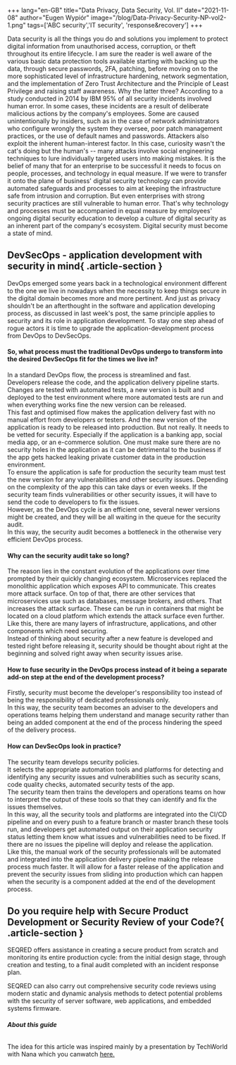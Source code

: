 +++
lang="en-GB"
title="Data Privacy, Data Security, Vol. II"
date="2021-11-08"
author="Eugen Wypiór"
image="/blog/Data-Privacy-Security-NP-vol2-1.png"
tags=['ABC security','IT security', 'response&recovery']
+++

Data security is all the things you do and solutions you implement to
protect digital information from unauthorised access, corruption, or
theft throughout its entire lifecycle. I am sure the reader is well
aware of the various basic data protection tools available starting with
backing up the data, through secure passwords, 2FA, patching, before
moving on to the more sophisticated level of infrastructure hardening,
network segmentation, and the implementation of Zero Trust Architecture
and the Principle of Least Privilege and raising staff awareness. Why
the latter three? According to a study conducted in 2014 by IBM 95% of
all security incidents involved human error. In some cases, these
incidents are a result of deliberate malicious actions by the company's
employees. Some are caused unintentionally by insiders, such as in the
case of network administrators who configure wrongly the system they
oversee, poor patch management practices, or the use of default names
and passwords. Attackers also exploit the inherent human-interest
factor. In this case, curiosity wasn't the cat's doing but the human's
-- many attacks involve social engineering techniques to lure
individually targeted users into making mistakes. It is the belief of
many that for an enterprise to be successful it needs to focus on
people, processes, and technology in equal measure. If we were to
transfer it onto the plane of business' digital security technology can
provide automated safeguards and processes to aim at keeping the
infrastructure safe from intrusion and corruption. But even enterprises
with strong security practices are still vulnerable to human error.
That's why technology and processes must be accompanied in equal measure
by employees' ongoing digital security education to develop a culture of
digital security as an inherent part of the company's ecosystem. Digital
security must become a state of mind.

## DevSecOps - application development with security in mind{ .article-section }

DevOps emerged some years back in a technological environment different
to the one we live in nowadays when the necessity to keep things secure
in the digital domain becomes more and more pertinent. And just as
privacy shouldn't be an afterthought in the software and application
developing process, as discussed in last week's post, the same principle
applies to security and its role in application development. To stay one
step ahead of rogue actors it is time to upgrade the
application-development process from DevOps to DevSecOps.

#### So, what process must the traditional DevOps undergo to transform into the desired DevSecOps fit for the times we live in?

In a standard DevOps flow, the process is streamlined and fast.\
Developers release the code, and the application delivery pipeline
starts.\
Changes are tested with automated tests, a new version is built and
deployed to the test environment where more automated tests are run and
when everything works fine the new version can be released.\
This fast and optimised flow makes the application delivery fast with no
manual effort from developers or testers. And the new version of the
application is ready to be released into production. But not really. It
needs to be vetted for security. Especially if the application is a
banking app, social media app, or an e-commerce solution. One must make
sure there are no security holes in the application as it can be
detrimental to the business if the app gets hacked leaking private
customer data in the production environment.\
To ensure the application is safe for production the security team must
test the new version for any vulnerabilities and other security issues.
Depending on the complexity of the app this can take days or even weeks.
If the security team finds vulnerabilities or other security issues, it
will have to send the code to developers to fix the issues.\
However, as the DevOps cycle is an efficient one, several newer versions
might be created, and they will be all waiting in the queue for the
security audit.\
In this way, the security audit becomes a bottleneck in the otherwise
very efficient DevOps process.

#### Why can the security audit take so long?

The reason lies in the constant evolution of the applications over time
prompted by their quickly changing ecosystem. Microservices replaced the
monolithic application which exposes API to communicate. This creates
more attack surface. On top of that, there are other services that
microservices use such as databases, message brokers, and others. That
increases the attack surface. These can be run in containers that might
be located on a cloud platform which extends the attack surface even
further. Like this, there are many layers of infrastructure,
applications, and other components which need securing.\
Instead of thinking about security after a new feature is developed and
tested right before releasing it, security should be thought about right
at the beginning and solved right away when security issues arise.

#### How to fuse security in the DevOps process instead of it being a separate add-on step at the end of the development process?

Firstly, security must become the developer's responsibility too instead
of being the responsibility of dedicated professionals only.\
In this way, the security team becomes an adviser to the developers and
operations teams helping them understand and manage security rather than
being an added component at the end of the process hindering the speed
of the delivery process.

#### How can DevSecOps look in practice?

The security team develops security policies.\
It selects the appropriate automation tools and platforms for detecting
and identifying any security issues and vulnerabilities such as security
scans, code quality checks, automated security tests of the app.\
The security team then trains the developers and operations teams on how
to interpret the output of these tools so that they can identify and fix
the issues themselves.\
In this way, all the security tools and platforms are integrated into
the CI/CD pipeline and on every push to a feature branch or master
branch these tools run, and developers get automated output on their
application security status letting them know what issues and
vulnerabilities need to be fixed. If there are no issues the pipeline
will deploy and release the application.\
Like this, the manual work of the security professionals will be
automated and integrated into the application delivery pipeline making
the release process much faster. It will allow for a faster release of
the application and prevent the security issues from sliding into
production which can happen when the security is a component added at
the end of the development process.

## Do you require help with Secure Product Development or Security Review of your Code?{ .article-section }

SEQRED offers assistance in creating a secure product from scratch and
monitoring its entire production cycle: from the initial design stage,
through creation and testing, to a final audit completed with an
incident response plan.

SEQRED can also carry out comprehensive
security code reviews using modern static and dynamic analysis methods
to detect potential problems with the security of server software, web
applications, and embedded systems
firmware.

###### **About this guide**

The idea for this article was inspired mainly by a presentation by TechWorld with Nana which you canwatch [here.](https://www.youtube.com/watch?v=nrhxNNH5lt0)